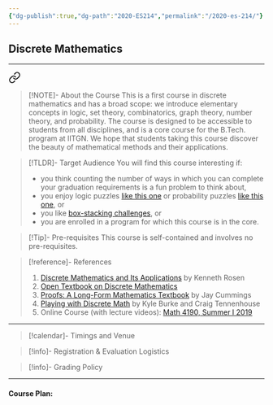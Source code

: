 ```yaml
---
{"dg-publish":true,"dg-path":"2020-ES214","permalink":"/2020-es-214/"}
---
```



## Discrete Mathematics
---



<div class="transclusion internal-embed is-loaded"><a class="markdown-embed-link" href="/descriptions/es-214/" aria-label="Open link"><svg xmlns="http://www.w3.org/2000/svg" width="24" height="24" viewBox="0 0 24 24" fill="none" stroke="currentColor" stroke-width="2" stroke-linecap="round" stroke-linejoin="round" class="svg-icon lucide-link"><path d="M10 13a5 5 0 0 0 7.54.54l3-3a5 5 0 0 0-7.07-7.07l-1.72 1.71"></path><path d="M14 11a5 5 0 0 0-7.54-.54l-3 3a5 5 0 0 0 7.07 7.07l1.71-1.71"></path></svg></a><div class="markdown-embed">




> [!NOTE]- About the Course
> This is a first course in discrete mathematics and has a broad scope: we introduce elementary concepts in logic, set theory, combinatorics, graph theory, number theory, and probability. The course is designed to be accessible to students from all disciplines, and is a core course for the B.Tech. program at IITGN. We hope that students taking this course discover the beauty of mathematical methods and their applications.

> [!TLDR]- Target Audience
> You will find this course interesting if:
> 
> - you think counting the number of ways in which you can complete your graduation requirements is a fun problem to think about,
> - you enjoy logic puzzles [like this one](https://www.youtube.com/watch?v=LKvjIsyYng8) or probability puzzles [like this one](https://www.youtube.com/watch?v=6_yU9eJ0NxA), or
> - you like [box-stacking challenges](https://en.wikipedia.org/wiki/Instant_Insanity), or
> - you are enrolled in a program for which this course is in the core.

> [!Tip]- Pre-requisites
> This course is self-contained and involves no pre-requisites.

> [!reference]- References
> 1. [Discrete Mathematics and Its Applications](https://www.mheducation.com/highered/product/discrete-mathematics-applications-rosen/M9781259676512.html) by Kenneth Rosen
> 2. [Open Textbook on Discrete Mathematics](https://open.umn.edu/opentextbooks/textbooks/discrete-mathematics-an-open-introduction)
> 3. [Proofs: A Long-Form Mathematics Textbook](https://longformmath.com/proofs-home) by Jay Cummings
> 4. [Playing with Discrete Math](http://kyleburke.info/CGTBook.php) by Kyle Burke and Craig Tennenhouse
> 5. Online Course (with lecture videos): [Math 4190, Summer I 2019](http://www.math.clemson.edu/~macaule/classes/m19_math4190/)

---



</div></div>


> [!calendar]- Timings and Venue
> 
>
>

> [!info]- Registration & Evaluation Logistics
> 

> [!info]- Grading Policy
> 
>

---

#### Course Plan: 

